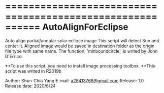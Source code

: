 ==========================================================
                   AutoAlignForEclipse
==========================================================
Auto align partial/annular solar eclipse image
This script will detect Sun and center it.
Aligned image would be saved in destination folder as the origin file type with same name.
The function, 'minboundcircle', is writed by John D'Errico

 **To use this script, you need to install image processing toolbox.
 **This script was writed in R2019b

 Author: Shun-Chia Yang
 E-mail: a26413768@gmail.com
 Release: 1.0
 Release date: 2020/6/24
